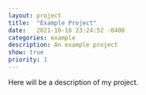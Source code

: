 ```yaml
---
layout: project
title:  "Example Project"
date:   2021-10-16 23:24:52 -0400
categories: example
description: An example project
show: true
priority: 1
---
```


Here will be a description of my project.
